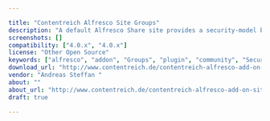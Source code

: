 ```yaml
---

title: "Contentreich Alfresco Site Groups"
description: "A default Alfresco Share site provides a security-model based on four groups which have one set of permissions assigned : Manager, Collaborator, Contributor and Consumer. Managers assign people and (global) groups to one of these groups. This model makes the following restrictions: Each site-user is at least associated with one of the four groups available for access permission assignment Only the administrator can create global groups which may introduce further complexity. The Contentreich Alfresco add-on Site Groups can be used as an alternative to the standard site groups functionality with regards to access permission for all or a particular set of sites hosted by the repository."
screenshots: []
compatibility: ["4.0.x", "4.0.x"]
license: "Other Open Source"
keywords: ["alfresco", "addon", "Groups", "plugin", "community", "Security"]
download_url: "http://www.contentreich.de/contentreich-alfresco-add-on-site-gruppen"
vendor: "Andreas Steffan ‌"
about: ""
about_url: "http://www.contentreich.de/contentreich-alfresco-add-on-site-gruppen"
draft: true

---
```

